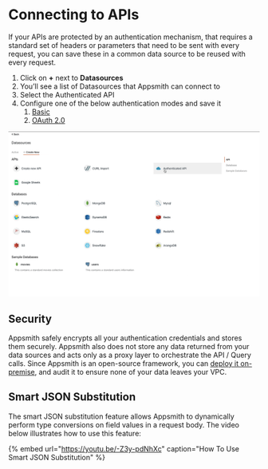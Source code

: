 # Connecting to APIs

If your APIs are protected by an authentication mechanism, that requires a standard set of headers or parameters that need to be sent with every request, you can save these in a common data source to be reused with every request.

1. Click on **+** next to **Datasources**
2. You’ll see a list of Datasources that Appsmith can connect to
3. Select the Authenticated API
4. Configure one of the below authentication modes and save it
   1. [Basic](basic-authentication.md)
   2. [OAuth 2.0](oauth2-authentication.md)

![](../../../.gitbook/assets/auth-api.gif)

## Security

Appsmith safely encrypts all your authentication credentials and stores them securely. Appsmith also does not store any data returned from your data sources and acts only as a proxy layer to orchestrate the API / Query calls. Since Appsmith is an open-source framework, you can [deploy it on-premise](../../../setup/), and audit it to ensure none of your data leaves your VPC.

## Smart JSON Substitution

The smart JSON substitution feature allows Appsmith to dynamically perform type conversions on field values in a request body. The video below illustrates how to use this feature:

{% embed url="https://youtu.be/-Z3y-pdNhXc" caption="How To Use Smart JSON Substitution" %}
